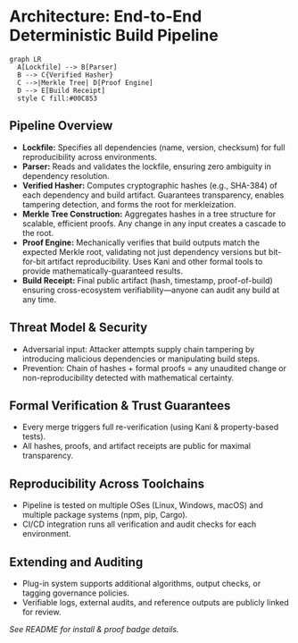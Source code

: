 # Architecture: End-to-End Deterministic Build Pipeline

```mermaid
graph LR
  A[Lockfile] --> B[Parser]
  B --> C{Verified Hasher}
  C -->|Merkle Tree| D[Proof Engine]
  D --> E[Build Receipt]
  style C fill:#00C853
```

## Pipeline Overview
- **Lockfile:** Specifies all dependencies (name, version, checksum) for full reproducibility across environments.
- **Parser:** Reads and validates the lockfile, ensuring zero ambiguity in dependency resolution.
- **Verified Hasher:** Computes cryptographic hashes (e.g., SHA-384) of each dependency and build artifact. Guarantees transparency, enables tampering detection, and forms the root for merkleization.
- **Merkle Tree Construction:** Aggregates hashes in a tree structure for scalable, efficient proofs. Any change in any input creates a cascade to the root.
- **Proof Engine:** Mechanically verifies that build outputs match the expected Merkle root, validating not just dependency versions but bit-for-bit artifact reproducibility. Uses Kani and other formal tools to provide mathematically-guaranteed results.
- **Build Receipt:** Final public artifact (hash, timestamp, proof-of-build) ensuring cross-ecosystem verifiability—anyone can audit any build at any time.

## Threat Model & Security
- Adversarial input: Attacker attempts supply chain tampering by introducing malicious dependencies or manipulating build steps.
- Prevention: Chain of hashes + formal proofs = any unaudited change or non-reproducibility detected with mathematical certainty.

## Formal Verification & Trust Guarantees
- Every merge triggers full re-verification (using Kani & property-based tests).
- All hashes, proofs, and artifact receipts are public for maximal transparency.

## Reproducibility Across Toolchains
- Pipeline is tested on multiple OSes (Linux, Windows, macOS) and multiple package systems (npm, pip, Cargo).
- CI/CD integration runs all verification and audit checks for each environment.

## Extending and Auditing
- Plug-in system supports additional algorithms, output checks, or tagging governance policies.
- Verifiable logs, external audits, and reference outputs are publicly linked for review.

*See README for install & proof badge details.*
